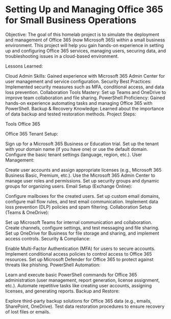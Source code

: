 # Setting Up and Managing Office 365 for Small Business Operations

Objective: The goal of this homelab project is to simulate the deployment and management of Office 365 (now Microsoft 365) within a small business environment. This project will help you gain hands-on experience in setting up and configuring Office 365 services, managing users, securing data, and troubleshooting issues in a cloud-based environment.

Lessons Learned:

Cloud Admin Skills: Gained experience with Microsoft 365 Admin Center for user management and service configuration.
Security Best Practices: Implemented security measures such as MFA, conditional access, and data loss prevention.
Collaboration Tools Mastery: Set up Teams and OneDrive to improve team collaboration and file sharing.
PowerShell Proficiency: Gained hands-on experience automating tasks and managing Office 365 with PowerShell.
Backup & Recovery Knowledge: Learned about the importance of data backup and tested restoration methods.
Project Steps:

Tools
Office 365

Office 365 Tenant Setup:

Sign up for a Microsoft 365 Business or Education trial.
Set up the tenant with your domain name (if you have one) or use the default domain.
Configure the basic tenant settings (language, region, etc.).
User Management:

Create user accounts and assign appropriate licenses (e.g., Microsoft 365 Business Basic, Premium, etc.).
Use the Microsoft 365 Admin Center to manage user roles and permissions.
Set up security groups and dynamic groups for organizing users.
Email Setup (Exchange Online):

Configure mailboxes for the created users.
Set up custom email domains, configure mail flow rules, and test email communication.
Implement data loss prevention (DLP) policies and spam filtering.
Collaboration Setup (Teams & OneDrive):

Set up Microsoft Teams for internal communication and collaboration.
Create channels, configure settings, and test messaging and file sharing.
Set up OneDrive for Business for file storage and sharing, and implement access controls.
Security & Compliance:

Enable Multi-Factor Authentication (MFA) for users to secure accounts.
Implement conditional access policies to control access to Office 365 resources.
Set up Microsoft Defender for Office 365 to protect against threats like phishing.
PowerShell Automation:

Learn and execute basic PowerShell commands for Office 365 administration (user management, report generation, license assignment, etc.).
Automate repetitive tasks like creating user accounts, assigning licenses, and generating reports.
Backup and Restore:

Explore third-party backup solutions for Office 365 data (e.g., emails, SharePoint, OneDrive).
Test data restoration procedures to ensure recovery of lost files or emails.
